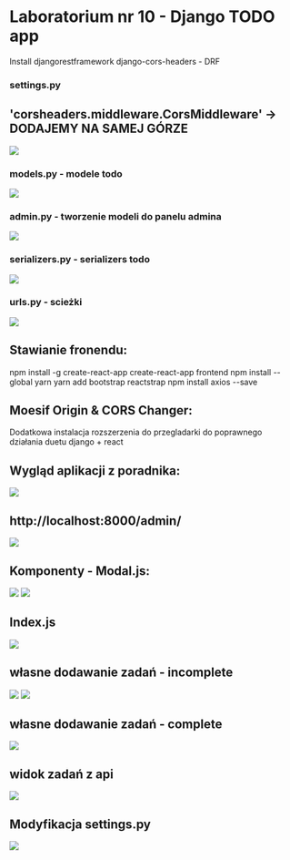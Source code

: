 # Laboratorium nr 10 -  Django TODO app

Install djangorestframework django-cors-headers - DRF

### settings.py
## 'corsheaders.middleware.CorsMiddleware' -> DODAJEMY NA SAMEJ GÓRZE
![](./img/1.PNG)

### models.py - modele todo
![](./img/2.PNG)

### admin.py - tworzenie modeli do panelu admina
![](./img/3.PNG)


### serializers.py - serializers todo
![](./img/4.PNG)

### urls.py - scieżki
![](./img/5.PNG)

## Stawianie fronendu:

npm install -g create-react-app
create-react-app frontend
npm install --global yarn
yarn add bootstrap reactstrap
npm install axios --save

## Moesif Origin & CORS Changer:
Dodatkowa instalacja rozszerzenia do przegladarki do poprawnego działania duetu django + react

## Wygląd aplikacji z poradnika:
![](./img/6.PNG)

## http://localhost:8000/admin/
![](./img/7.PNG)

## Komponenty - Modal.js:
![](./img/11.PNG)
![](./img/12.PNG)

## Index.js
![](./img/13.PNG)


## własne dodawanie zadań - incomplete
![](./img/8.PNG)
![](./img/9.PNG)

## własne dodawanie zadań - complete
![](./img/14.PNG)

## widok zadań z api
![](./img/15.PNG)


## Modyfikacja settings.py 
![](./img/10.PNG)
